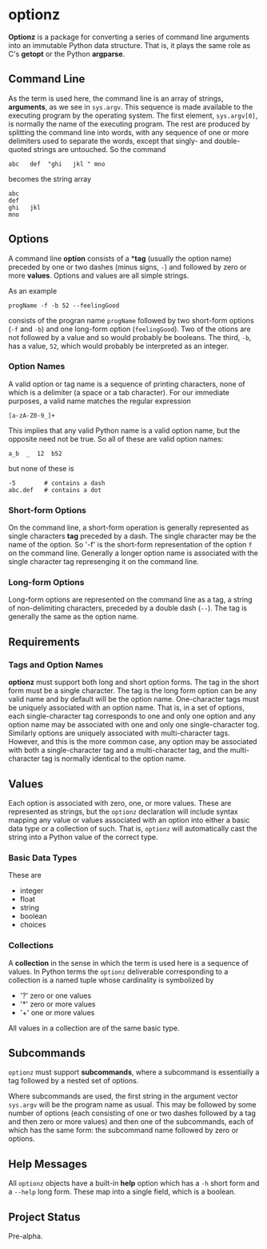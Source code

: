 <h1 class="libTop">optionz</h1>

**Optionz** is a package for converting a series of command line arguments
into  an immutable Python data structure.  That is, it plays the same role
as C's **getopt** or the Python **argparse**.

## Command Line

As the term is used here, the command line is an array of strings,
**arguments**, as we see in `sys.argv`.  This sequence is made available to
the executing program by the
operating system.  The first element, `sys.argv[0]`, is normally the name
of the executing program.  The rest are produced by splitting the command
line into words, with any sequence of one or more delimiters used to separate
the words, except that singly- and double-quoted strings are untouched.
So the command

    abc   def  "ghi   jkl " mno

becomes the string array

    abc
    def
    ghi   jkl
    mno

## Options

A command line **option** consists of a ***tag** (usually the option name)
preceded by one or two
dashes (minus signs, `-`) and followed by zero or more **values**.  Options
and values are all simple strings.

As an example

    progName -f -b 52 --feelingGood

consists of the progran name `progName` followed by two short-form options
(`-f` and `-b`) and one long-form option (`feelingGood`).  Two of the
otions are not followed by a value and so would probably be booleans.  The
third, `-b`, has a value, `52`, which would probably be interpreted as
an integer.

### Option Names

A valid option or tag name is a sequence of printing characters, none of
which is
a delimiter (a space or a tab character).  For our immediate purposes, a
valid name matches the regular expression

    [a-zA-Z0-9_]+

This implies that any valid Python name is a valid option name, but the
opposite need not be true.  So all of these are valid option names:

    a_b  _  12  b52

but none of these is

    -5        # contains a dash
    abc.def   # contains a dot

### Short-form Options

On the command line, a short-form operation is generally
represented as single characters **tag** preceded by a
dash.  The single character may be the name of the option.
So '-f' is the short-form representation of the option `f` on the
command line.  Generally a longer option name is associated with
the single character tag represenging it on the command line.

### Long-form Options

Long-form options are represented on the command line as a tag,
a string of non-delimiting characters, preceded by a double dash (`--`).
The tag is generally the same as the option name.

## Requirements

### Tags and Option Names

**optionz** must support both long and short option forms.  The tag
in the short form must be a single character.  The tag is the long
form option can be any valid name and by default will be the option
name. One-character tags must be uniquely associated with an option
name.  That is, in a set of options, each single-character tag
corresponds to one and only one option and any option name may be
associated with one and only one single-character tog.  Similarly
options are uniquely associated with multi-character tags.  However,
and this is the more common case, any option may be associated with
both a single-character tag and a multi-character tag, and the
multi-character tag is normally identical to the option name.

## Values

Each option is associated with zero, one, or more values.  These are
represented as strings, but the `optionz` declaration will include
syntax mapping any value or values associated with an option into either a
basic data type or a collection of such.  That is, `optionz` will
automatically cast the string into a Python value of the correct type.

### Basic Data Types

These are

* integer
* float
* string
* boolean
* choices

### Collections

A **collection** in the sense in which the term is used here is a sequence
of values.  In Python terms the `optionz` deliverable corresponding to a
collection is a named tuple whose cardinality is symbolized by

* '?' zero or one values
* '\*' zero or more values
* '+' one or more values

All values in a collection are of the same basic type.

## Subcommands

`optionz` must support **subcommands**, where a subcommand is essentially
a tag followed by a nested set of options.

Where subcommands are used, the first string in the argument vector
`sys.argv` will be the program name as usual.  This may be followed
by some number of options (each consisting of one or two dashes
followed by a tag and then zero or more values) and then one of
the subcommands, each of which has the same form: the subcommand
name followed by zero or options.

## Help Messages

All `optionz` objects have a built-in **help** option which has a
`-h` short form and a `--help` long form.  These map into a single
field, which is a boolean.

## Project Status

Pre-alpha.

